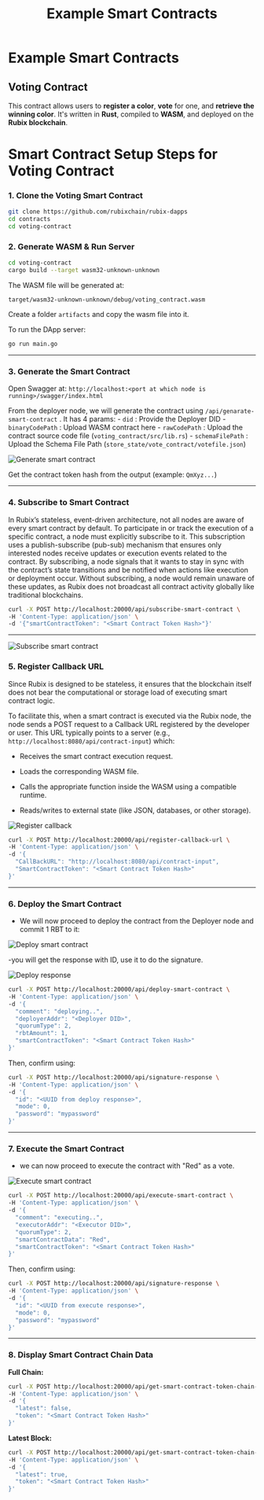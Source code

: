 ﻿---
title: Example Smart Contracts
sidebar_label: Example Smart Contracts
---

<!-- File: docs/developer-guides/smart-contracts/examples.md -->
# Example Smart Contracts

## Voting Contract

This contract allows users to **register a color**, **vote** for one, and **retrieve the winning color**. It's written in **Rust**, compiled to **WASM**, and deployed on the **Rubix blockchain**.



# Smart Contract Setup Steps for Voting Contract

### 1. Clone the Voting Smart Contract

```bash
git clone https://github.com/rubixchain/rubix-dapps
cd contracts
cd voting-contract
```

### 2. Generate WASM & Run Server

```bash
cd voting-contract
cargo build --target wasm32-unknown-unknown
```

The WASM file will be generated at:

```
target/wasm32-unknown-unknown/debug/voting_contract.wasm
```
Create a folder `artifacts` and copy the wasm file into it.

To run the DApp server:

```bash
go run main.go
```

---

### 3. Generate the Smart Contract 

Open Swagger at: `http://localhost:<port at which node is running>/swagger/index.html`

From the deployer node, we will generate the contract using `/api/genarate-smart-contract` . It has 4 params:
    - `did` : Provide the Deployer DID
    - `binaryCodePath` :  Upload WASM contract here
    - `rawCodePath` : Upload the contract source code file (`voting_contract/src/lib.rs`)
    - `schemaFilePath` : Upload the Schema File Path (`store_state/vote_contract/votefile.json`)

![Generate smart contract](/img/smart-contract-images/generate-smart-contract.png)

Get the contract token hash from the output (example: `QmXyz...`)

---

### 4. Subscribe to Smart Contract

In Rubix’s stateless, event-driven architecture, not all nodes are aware of every smart contract by default. To participate in or track the execution of a specific contract, a node must explicitly subscribe to it. This subscription uses a publish-subscribe (pub-sub) mechanism that ensures only interested nodes receive updates or execution events related to the contract. By subscribing, a node signals that it wants to stay in sync with the contract’s state transitions and be notified when actions like execution or deployment occur. Without subscribing, a node would remain unaware of these updates, as Rubix does not broadcast all contract activity globally like traditional blockchains.

```bash
curl -X POST http://localhost:20000/api/subscribe-smart-contract \
-H 'Content-Type: application/json' \
-d '{"smartContractToken": "<Smart Contract Token Hash>"}'
```

---
![Subscribe smart contract](/img/smart-contract-images/subscribe.png)

### 5. Register Callback URL

Since Rubix is designed to be stateless, it ensures that the blockchain itself does not bear the computational or storage load of executing smart contract logic.

To facilitate this, when a smart contract is executed via the Rubix node, the node sends a POST request to a Callback URL registered by the developer or user. This URL typically points to a server (e.g., `http://localhost:8080/api/contract-input`) which:

* Receives the smart contract execution request.

* Loads the corresponding WASM file.

* Calls the appropriate function inside the WASM using a compatible runtime.

* Reads/writes to external state (like JSON, databases, or other storage).

![Register callback](/img/smart-contract-images/register-call-back.png)

```bash
curl -X POST http://localhost:20000/api/register-callback-url \
-H 'Content-Type: application/json' \
-d '{
  "CallBackURL": "http://localhost:8080/api/contract-input",
  "SmartContractToken": "<Smart Contract Token Hash>"
}'
```

---

### 6. Deploy the Smart Contract 
- We will now proceed to deploy the contract from the Deployer node and commit 1 RBT to it:

![Deploy smart contract](/img/smart-contract-images/deploy.png)

-you will get the response with ID, use it to do the signature. 

![Deploy response](/img/smart-contract-images/deploy-response.png)

```bash
curl -X POST http://localhost:20000/api/deploy-smart-contract \
-H 'Content-Type: application/json' \
-d '{
  "comment": "deploying..",
  "deployerAddr": "<Deployer DID>",
  "quorumType": 2,
  "rbtAmount": 1,
  "smartContractToken": "<Smart Contract Token Hash>"
}'
```

Then, confirm using:

```bash
curl -X POST http://localhost:20000/api/signature-response \
-H 'Content-Type: application/json' \
-d '{
  "id": "<UUID from deploy response>",
  "mode": 0,
  "password": "mypassword"
}'
```

---

### 7. Execute the Smart Contract 

- we can now proceed to execute the contract with "Red" as a vote.

![Execute smart contract](/img/smart-contract-images/execute.png)

```bash
curl -X POST http://localhost:20000/api/execute-smart-contract \
-H 'Content-Type: application/json' \
-d '{
  "comment": "executing..",
  "executorAddr": "<Executor DID>",
  "quorumType": 2,
  "smartContractData": "Red",
  "smartContractToken": "<Smart Contract Token Hash>"
}'
```

Then, confirm using:

```bash
curl -X POST http://localhost:20000/api/signature-response \
-H 'Content-Type: application/json' \
-d '{
  "id": "<UUID from execute response>",
  "mode": 0,
  "password": "mypassword"
}'
```

---

### 8. Display Smart Contract Chain Data

**Full Chain:**

```bash
curl -X POST http://localhost:20000/api/get-smart-contract-token-chain-data \
-H 'Content-Type: application/json' \
-d '{
  "latest": false,
  "token": "<Smart Contract Token Hash>"
}'
```

**Latest Block:**

```bash
curl -X POST http://localhost:20000/api/get-smart-contract-token-chain-data \
-H 'Content-Type: application/json' \
-d '{
  "latest": true,
  "token": "<Smart Contract Token Hash>"
}'
```